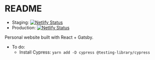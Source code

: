 # README

- Staging:
  [![Netlify Status](https://api.netlify.com/api/v1/badges/a65faf3c-46de-4b69-ad48-35b2201c94d6/deploy-status)](https://app.netlify.com/sites/renems-staging/deploys)
- Production:
  [![Netlify Status](https://api.netlify.com/api/v1/badges/83dd011d-d67f-4b14-afd4-88e4e1c3ab29/deploy-status)](https://app.netlify.com/sites/renems/deploys)

Personal website built with React + Gatsby.

- To do:
  - Install Cypress: `yarn add -D cypress @testing-library/cypress`
